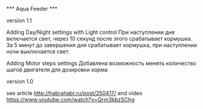 *** Aqua Feeder ***

version 1.1

Adding Day/Night settings with Light control
    При наступлении дня включается свет, через 10 секунд после этого срабатывает кормушка.
    За 5 минут до завершения дня срабатывает кормушка, при наступлении ночи выключается свет.

Adding Motor steps settings
    Добавлена возможность менять количество шагов двигателя для дозировки корма

version 1.0


see article http://habrahabr.ru/post/250417/
and video   https://www.youtube.com/watch?v=Qrm3kbzSChg
